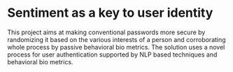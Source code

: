 # Sentiment as a key to user identity
This project aims at making conventional passwords more secure by randomizing it based on the various interests of a person and corroborating whole process by passive behavioral bio metrics. The solution uses a novel process for user authentication supported by NLP based techniques and behavioral bio metrics.
